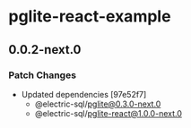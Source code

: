 # pglite-react-example

## 0.0.2-next.0

### Patch Changes

- Updated dependencies [97e52f7]
  - @electric-sql/pglite@0.3.0-next.0
  - @electric-sql/pglite-react@1.0.0-next.0
